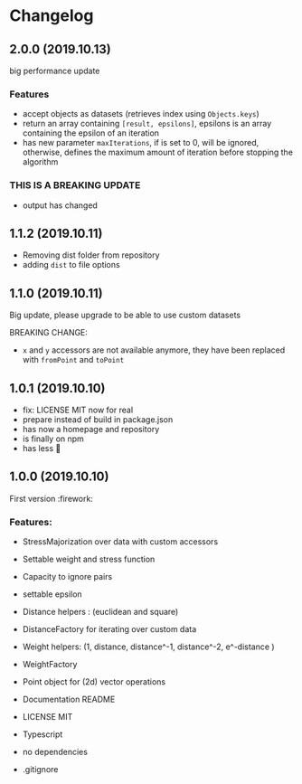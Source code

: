 # Changelog

## 2.0.0 (2019.10.13)

big performance update

### Features

- accept objects as datasets (retrieves index using `Objects.keys`)
- return an array containing `[result, epsilons]`, epsilons is an array containing the epsilon of an iteration
- has new parameter `maxIterations`, if is set to 0, will be ignored, otherwise, defines the maximum amount of iteration before stopping the algorithm

### THIS IS A BREAKING UPDATE

- output has changed

## 1.1.2 (2019.10.11)

- Removing dist folder from repository
- adding `dist` to file options

## 1.1.0 (2019.10.11)

Big update, please upgrade to be able to use custom datasets

BREAKING CHANGE:

- `x` and `y` accessors are not available anymore, they have been replaced with `fromPoint` and `toPoint`

## 1.0.1 (2019.10.10)

- fix: LICENSE MIT now for real
- prepare instead of build in package.json
- has now a homepage and repository
- is finally on npm
- has less :construction:

## 1.0.0 (2019.10.10)

First version :firework:

### Features:

- StressMajorization over data with custom accessors
- Settable weight and stress function
- Capacity to ignore pairs
- settable epsilon

- Distance helpers : (euclidean and square)
- DistanceFactory for iterating over custom data

- Weight helpers: (1, distance, distance^-1, distance^-2, e^-distance )
- WeightFactory

- Point object for (2d) vector operations

- Documentation README
- LICENSE MIT
- Typescript
- no dependencies
- .gitignore
